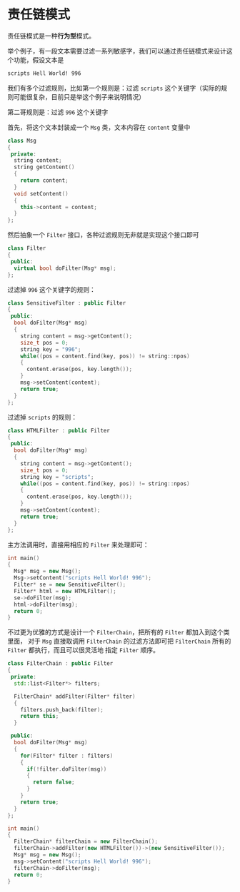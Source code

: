 # 责任链模式

责任链模式是一种**行为型**模式。

举个例子，有一段文本需要过滤一系列敏感字，我们可以通过责任链模式来设计这个功能，假设文本是

```txt
scripts Hell World! 996
```

我们有多个过滤规则，比如第一个规则是：过滤 `scripts` 这个关键字（实际的规则可能很复杂，目前只是举这个例子来说明情况）

第二哥规则是：过滤 `996` 这个关键字

首先，将这个文本封装成一个 `Msg` 类，文本内容在 `content` 变量中

```cpp
class Msg
{
 private:
  string content;
  string getContent()
  {
    return content;
  }
  void setContent()
  {
    this->content = content;
  }
};
```

然后抽象一个 `Filter` 接口，各种过滤规则无非就是实现这个接口即可

```cpp
class Filter
{
 public:
  virtual bool doFilter(Msg* msg);
};
```

过滤掉 `996` 这个关键字的规则：

```cpp
class SensitiveFilter : public Filter
{
 public:
  bool doFilter(Msg* msg)
  {
    string content = msg->getContent();
    size_t pos = 0;
    string key = "996";
    while((pos = content.find(key, pos)) != string::npos)
    {
      content.erase(pos, key.length());
    }
    msg->setContent(content);
    return true;
  }
};
```

过滤掉 `scripts` 的规则：

```cpp
class HTMLFilter : public Filter
{
 public:
  bool doFilter(Msg* msg)
  {
    string content = msg->getContent();
    size_t pos = 0;
    string key = "scripts";
    while((pos = content.find(key, pos)) != string::npos)
    {
      content.erase(pos, key.length());
    }
    msg->setContent(content);
    return true;
  }
};
```

主方法调用时，直接用相应的 `Filter` 来处理即可：

```cpp
int main()
{
  Msg* msg = new Msg();
  Msg->setContent("scripts Hell World! 996");
  Filter* se = new SensitiveFilter();
  Filter* html = new HTMLFilter();
  se->doFilter(msg);
  html->doFilter(msg);
  return 0;
}
```

不过更为优雅的方式是设计一个 `FilterChain`，把所有的 `Filter` 都加入到这个类里面，
对于 `Msg` 直接取调用 `FilterChain` 的过滤方法即可把 `FilterChain` 所有的 `Filter` 都执行，而且可以很灵活地
指定 `Filter` 顺序。

```cpp
class FilterChain : public Filter
{
 private:
  std::list<Filter*> filters;

  FilterChain* addFilter(Filter* filter)
  {
    filters.push_back(filter);
    return this;
  }

 public:
  bool doFilter(Msg* msg)
  {
    for(Filter* filter : filters)
    {
      if(!filter.doFilter(msg))
      {
        return false;
      }
    }
    return true;
  }
};

int main()
{
  FilterChain* filterChain = new FilterChain();
  filterChain->addFilter(new HTMLFilter())->(new SensitiveFilter());
  Msg* msg = new Msg();
  msg->setContent("scripts Hell World! 996");
  filterChain->doFilter(msg);
  return 0;
}
```
